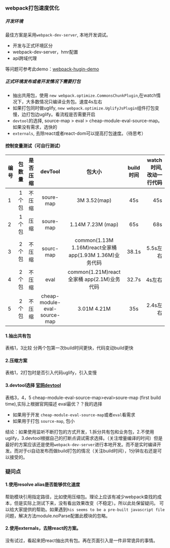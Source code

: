 ###  webpack打包速度优化

##### 开发环境

最佳方案是采用`webpack-dev-server`, 本地开发调试。

- 开发与正式环境区分
- webpack-dev-server，hmr配置
- api跨域代理

等问题可参考此demo：[webpack-hugin-demo](https://github.com/iscarecrow/webpack-hugin-demo)

##### 正式环境发布或者开发情况下需要打包

- 抽出共用包，使用 `new webpack.optimize.CommonsChunkPlugin`,在watch情况下，大多数情况只编译业务包。速度4s左右
- 如果打包同时做uglify, `new webpack.optimize.UglifyJsPlugin`组件打包变慢，边打包边uglify。看流程是否需要开启
- `devtool`的选择, source-map > eval > cheap-module-eval-source-map。如果没有需求，选快的
- `externals`, 去除react或者react-dom可以提高打包速度。（待思考）


#### 控制变量测试（可自行测试）
|编号| 包数量      |    是否压缩 | devTool | 包大小 | build时间| watch 时间,改动一行代码|
| ------------- |:-------------:|:-------------:| :-------------:|:-------------:| :-------------:|   -----:|
|1| 1个包  | 不压缩 |  soure-map    | 3M  3.52(map) | 45s| 45s|
|2| 1个包  | 压缩 |   soure-map   | 1.14M 7.23M  (map) |65s| 68s|
|3| 2个包   | 不压缩| sourc-map  |common(1.13M 1.16M)react全家桶 app(1.93M 1.36M)业务代码| 38.1s|5.5s左右|
|4| 2个包   | 不压缩|eval |common(1.21M)react全家桶 app(2.1M)业务代码| 32.7s|4s左右|
|5|2个包|不压缩|cheap-module-eval-source-map|3.01M 4.21M| 35s| 2.4s左右|


#### 1.抽出共有包
表格1，3比较 分两个包第一次build时间更快，代码变动build更快

#### 2.压缩方案
表格1，2打包时是否引入代码uglify，引入变慢

#### 3.devtool选择 [官网devtool](https://webpack.github.io/docs/configuration.html#devtool)
表格3，4，5 cheap-module-eval-source-map>eval>soure-map (first build time),实际上根据官网描述 eval最优？？我的选择
- 如果用于开发 `cheap-module-eval-source-map`或者`eval`看需求
- 如果用于打包 `source-map`, 包小



结论：如果使用监听不断打包的方式开发，1.拆分共有包和业务包，2.不使用uglify，3.devtool根据自己的打断点调试需求选择。（关注增量编译的时间）但是最好的方案应该还是使用`webpack-dev-server`进行本地开发。而不是实时编译开发。而对于ci自动发布而做build打包的情况（关注build时间），1分钟左右还是可以接受的。


### 疑问点

#### 1.使用resolve alias是否能够优化速度
帮助模块引用指定路径，比如使用压缩包。理论上应该有减少webpack查找的成本，但是实际上测试下来，没有看出效果改变（不稳定）。所以此处保留疑问。 可以给大家提供的帮助。如果遇到`his seems to be a pre-built javascript file`问题，解决方法module.noParse配置此模块的忽略。
#### 2.使用externals，去除react的方案。
没有试过，看起来把react抽出共有包。再在页面引入是一件非常诡异的事情。